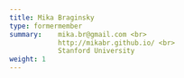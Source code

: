 ```yaml
---
title: Mika Braginsky
type: formermember
summary:    mika.br@gmail.com <br>
            http://mikabr.github.io/ <br>
            Stanford University
weight: 1
---
```



